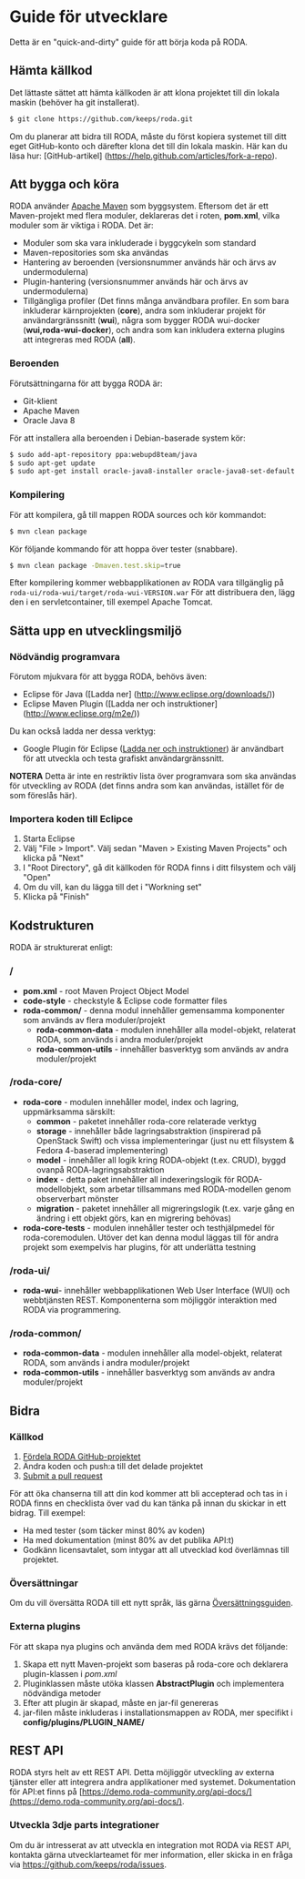 # Guide för utvecklare

Detta är en "quick-and-dirty" guide för att börja koda på RODA.

## Hämta källkod

Det lättaste sättet att hämta källkoden är att klona projektet till din lokala maskin (behöver ha git installerat).

```bash
$ git clone https://github.com/keeps/roda.git
```

Om du planerar att bidra till RODA, måste du först kopiera systemet till ditt eget GitHub-konto och därefter klona det till din lokala maskin. Här kan du läsa hur: [GitHub-artikel] (https://help.github.com/articles/fork-a-repo).


<!-- WARNING: changing this title will break links -->
## Att bygga och köra

RODA använder [Apache Maven](https://maven.apache.org/) som  byggsystem. Eftersom det är ett Maven-projekt med flera moduler, deklareras det i roten, **pom.xml**, vilka moduler som är viktiga i RODA. Det är:

* Moduler som ska vara inkluderade i byggcykeln som standard
* Maven-repositories som ska användas
* Hantering av beroenden (versionsnummer används här och ärvs av undermodulerna)
* Plugin-hantering (versionsnummer används här och ärvs av undermodulerna)
* Tillgängliga profiler (Det finns många användbara profiler. En som bara inkluderar kärnprojekten (**core**), andra som inkluderar projekt för användargränssnitt (**wui**), några som bygger RODA wui-docker (**wui,roda-wui-docker**), och andra som kan inkludera externa plugins att integreras med RODA (**all**). 

### Beroenden

Förutsättningarna för att bygga RODA är:

* Git-klient
* Apache Maven
* Oracle Java 8

För att installera alla beroenden i Debian-baserade system kör:

```bash
$ sudo add-apt-repository ppa:webupd8team/java
$ sudo apt-get update
$ sudo apt-get install oracle-java8-installer oracle-java8-set-default git maven ant
```

### Kompilering

För att kompilera, gå till mappen RODA sources och kör kommandot:

```bash
$ mvn clean package
```

Kör följande kommando för att hoppa över tester (snabbare).

```bash
$ mvn clean package -Dmaven.test.skip=true
```


Efter kompilering kommer webbapplikationen av RODA vara tillgänglig på `roda-ui/roda-wui/target/roda-wui-VERSION.war` För att  distribuera den, lägg den i en servletcontainer, till exempel Apache Tomcat. 

## Sätta upp en utvecklingsmiljö

### Nödvändig programvara

Förutom mjukvara för att bygga RODA, behövs även:

* Eclipse för Java ([Ladda ner] (http://www.eclipse.org/downloads/))
* Eclipse Maven Plugin ([Ladda ner och instruktioner] (http://www.eclipse.org/m2e/))

Du kan också ladda ner dessa verktyg:

* Google Plugin för Eclipse ([Ladda ner och instruktioner](https://developers.google.com/eclipse/docs/getting_started)) är användbart för att utveckla och testa grafiskt användargränssnitt. 

**NOTERA** Detta är inte en restriktiv lista över programvara som ska användas för utveckling av RODA (det finns andra som kan användas, istället för de som föreslås här).

### Importera koden till Eclipce

1. Starta Eclipse
2. Välj "File > Import". Välj sedan "Maven > Existing Maven Projects" och klicka på "Next"
3. I "Root Directory", gå dit källkoden för RODA finns i ditt filsystem och välj "Open"
4. Om du vill, kan du lägga till det i "Workning set"
5. Klicka på "Finish"


## Kodstrukturen

RODA är strukturerat enligt:

### /

* **pom.xml** - root Maven Project Object Model
* **code-style** - checkstyle & Eclipse code formatter files
* **roda-common/** - denna modul innehåller gemensamma komponenter som används av flera moduler/projekt
  * **roda-common-data** - modulen innehåller alla model-objekt, relaterat RODA, som används i andra moduler/projekt
  * **roda-common-utils** - innehåller basverktyg som används av andra moduler/projekt

### /roda-core/

  * **roda-core** - modulen innehåller model, index och lagring, uppmärksamma särskilt:
    * **common** - paketet innehåller roda-core relaterade verktyg
    * **storage** - innehåller både lagringsabstraktion (inspirerad på OpenStack Swift) och vissa implementeringar (just nu ett filsystem & Fedora 4-baserad implementering)
    * **model** - innehåller all logik kring RODA-objekt (t.ex. CRUD), byggd ovanpå RODA-lagringsabstraktion
    * **index** - detta paket innehåller all indexeringslogik för RODA-modellobjekt, som arbetar tillsammans med RODA-modellen genom observerbart mönster
    * **migration** - paketet innehåller all migreringslogik (t.ex. varje gång en ändring i ett objekt görs, kan en migrering behövas)
  * **roda-core-tests** - modulen innehåller tester och testhjälpmedel för roda-coremodulen. Utöver det kan denna modul läggas till för andra projekt som exempelvis har plugins, för att underlätta testning

### /roda-ui/

* **roda-wui**- innehåller webbapplikationen Web User Interface (WUI) och webbtjänsten REST. Komponenterna som möjliggör interaktion med RODA via programmering.

### /roda-common/

* **roda-common-data** - modulen innehåller alla model-objekt, relaterat RODA, som används i andra moduler/projekt
* **roda-common-utils** - innehåller basverktyg som används av andra moduler/projekt


## Bidra

### Källkod

1. [Fördela RODA GitHub-projektet](https://help.github.com/articles/fork-a-repo)
2. Ändra koden och push:a till det delade projektet
3. [Submit a pull request](https://help.github.com/articles/using-pull-requests)

För att öka chanserna till att din kod kommer att bli accepterad och tas in i RODA finns en checklista över vad du kan tänka på innan du skickar in ett bidrag. Till exempel:

* Ha med tester (som täcker minst 80% av koden)
* Ha med dokumentation (minst 80% av det publika API:t)
* Godkänn licensavtalet, som intygar att all utvecklad kod överlämnas till projektet.

### Översättningar

Om du vill översätta RODA till ett nytt språk, läs gärna [Översättningsguiden](Translation_Guide.md).

### Externa plugins

För att skapa nya plugins och använda dem med RODA krävs det följande:

1. Skapa ett nytt Maven-projekt som baseras på roda-core och deklarera plugin-klassen i _pom.xml_
2. Pluginklassen måste utöka klassen **AbstractPlugin** och implementera nödvändiga metoder
3. Efter att plugin är skapad, måste en jar-fil genereras
4. jar-filen måste inkluderas i installationsmappen av RODA, mer specifikt i **config/plugins/PLUGIN_NAME/**

## REST API

RODA styrs helt av ett REST API. Detta möjliggör utveckling av externa tjänster eller att integrera andra applikationer med systemet. Dokumentation för API:et finns på [https://demo.roda-community.org/api-docs/](https://demo.roda-community.org/api-docs/).

### Utveckla 3dje parts integrationer

Om du är intresserat av att utveckla en integration mot RODA via REST API, kontakta gärna utvecklarteamet för mer information, eller skicka in en fråga via https://github.com/keeps/roda/issues.
